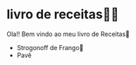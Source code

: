 # livro de receitas:man_cook:

Ola!! Bem vindo ao meu livro de Receitas:cake:

- Strogonoff de Frango:chicken:
- Pavê

